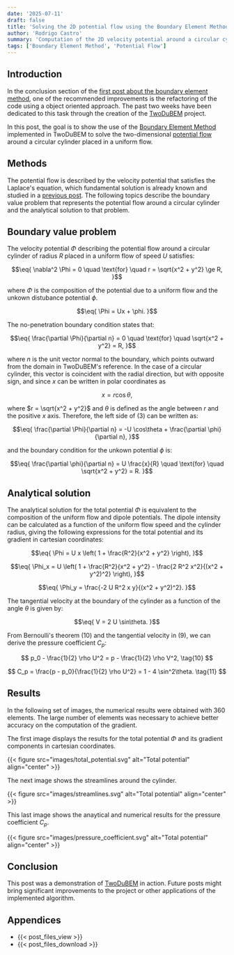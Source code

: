 ```yaml
---
date: '2025-07-11'
draft: false
title: 'Solving the 2D potential flow using the Boundary Element Method'
author: 'Rodrigo Castro'
summary: 'Computation of the 2D velocity potential around a circular cylinder using the Boundary Element Method.'
tags: ['Boundary Element Method', 'Potential Flow']
---
```


## Introduction
In the conclusion section of the [first post about the boundary element method][bem_python], one of the recommended improvements is the refactoring of the code using a object oriented approach. The past two weeks have been dedicated to this task through the creation of the [TwoDuBEM] project.

In this post, the goal is to show the use of the [Boundary Element Method][bem] implemented in TwoDuBEM to solve the two-dimensional [potential flow][potflow] around a circular cylinder placed in a uniform flow.

## Methods
The potential flow is described by the velocity potential that satisfies the Laplace's equation, which fundamental solution is already known and studied in a [previous post][2d_incoef]. The following topics describe the boundary value problem that represents the potential flow around a circular cylinder and the analytical solution to that problem.

## Boundary value problem
The velocity potential $\Phi$ describing the potential flow around a circular cylinder of radius $R$ placed in a uniform flow of speed $U$ satisfies:

$$\eq{
\nabla^2 \Phi = 0 \quad \text{for} \quad r = \sqrt{x^2 + y^2} \ge R,
}$$

where $\Phi$ is the composition of the potential due to a uniform flow and the unkown distubance potential $\phi$.

$$\eq{
\Phi = Ux + \phi.
}$$

The no-penetration boundary condition states that:

$$\eq{
\frac{\partial \Phi}{\partial n} = 0 \quad \text{for} \quad \sqrt{x^2 + y^2} = R,
}$$

where $n$ is the unit vector normal to the boundary, which points outward from the domain in TwoDuBEM's reference. In the case of a circular cylinder, this vector is coincident with the radial direction, but with opposite sign, and since $x$ can be written in polar coordinates as

$$ x = r \cos\theta, $$

where $r = \sqrt{x^2 + y^2}$ and $\theta$ is defined as the angle between $r$ and the positive $x$ axis. Therefore, the left side of $(3)$ can be written as:

$$\eq{
\frac{\partial \Phi}{\partial n} = -U \cos\theta + \frac{\partial \phi}{\partial n},
}$$

and the boundary condition for the unkown potential $\phi$ is:

$$\eq{
\frac{\partial \phi}{\partial n} = U \frac{x}{R} \quad \text{for} \quad \sqrt{x^2 + y^2} = R.
}$$

## Analytical solution

The analytical solution for the total potential $\Phi$ is equivalent to the composition of the uniform flow and dipole potentials. The dipole intensity can be calculated as a function of the uniform flow speed and the cylinder radius, giving the following expressions for the total potential and its gradient in cartesian coordinates:

$$\eq{
\Phi = U x \left( 1 + \frac{R^2}{x^2 + y^2} \right),
}$$

$$\eq{
\Phi_x = U \left( 1 + \frac{R^2}{x^2 + y^2} - \frac{2 R^2 x^2}{(x^2 + y^2)^2} \right),
}$$

$$\eq{
\Phi_y = \frac{-2 U R^2 x y}{(x^2 + y^2)^2}.
}$$

The tangential velocity at the boundary of the cylinder as a function of the angle $\theta$ is given by:

$$\eq{
V = 2 U \sin\theta.
}$$

From Bernoulli's theorem $(10)$ and the tangential velocity in $(9)$, we can derive the pressure coefficient $C_p$:

$$ p_0 - \frac{1}{2} \rho U^2 = p - \frac{1}{2} \rho V^2, \tag{10} $$

$$ C_p = \frac{p - p_0}{\frac{1}{2} \rho U^2} = 1 - 4 \sin^2\theta. \tag{11} $$


## Results
In the following set of images, the numerical results were obtained with 360 elements. The large number of elements was necessary to achieve better accuracy on the computation of the gradient.

The first image displays the results for the total potential $\Phi$ and its gradient components in cartesian coordinates.

{{< figure src="images/total_potential.svg" alt="Total potential" align="center" >}}

The next image shows the streamlines around the cylinder.

{{< figure src="images/streamlines.svg" alt="Total potential" align="center" >}}

This last image shows the anaytical and numerical results for the pressure coefficient $C_p$.

{{< figure src="images/pressure_coefficient.svg" alt="Total potential" align="center" >}}

## Conclusion
This post was a demonstration of [TwoDuBEM] in action. Future posts might bring significant improvements to the project or other applications of the implemented algorithm.

## Appendices
* {{< post_files_view >}}
* {{< post_files_download >}}

<!--Links-->
[bem_python]: ../2_bem_python/
[2d_incoef]: ../3_2d_constant_boundary_element/
[twodubem]: https://github.com/rodpcastro/twodubem
[bem]: https://en.wikipedia.org/wiki/Boundary_element_method 
[potflow]: https://en.wikipedia.org/wiki/Potential_flow
